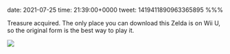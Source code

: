 date: 2021-07-25
time: 21:39:00+0000
tweet: 1419411890963365895
%%%

Treasure acquired. The only place you can download this Zelda is on Wii U, so the original form is the best way to play it.

![](E7LDlCiXIAcSKtP.jpg)
